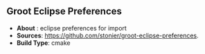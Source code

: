 ## Groot Eclipse Preferences

* **About** : eclipse preferences for import
* **Sources**: https://github.com/stonier/groot-eclipse-preferences.
* **Build Type**: cmake
